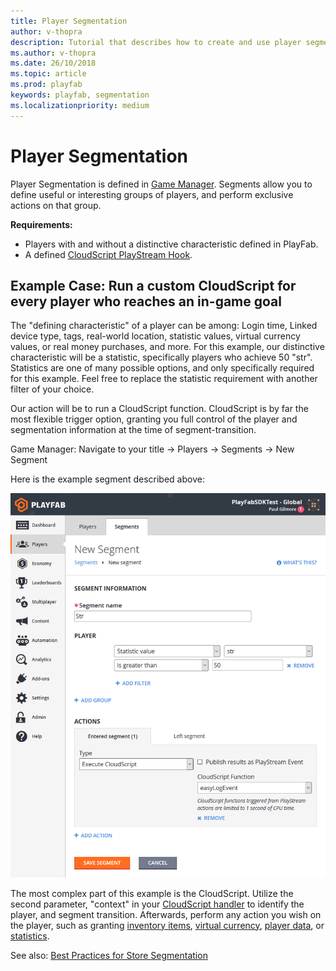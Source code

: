 ```yaml
---
title: Player Segmentation
author: v-thopra
description: Tutorial that describes how to create and use player segmentation.
ms.author: v-thopra
ms.date: 26/10/2018
ms.topic: article
ms.prod: playfab
keywords: playfab, segmentation
ms.localizationpriority: medium
---
```


# Player Segmentation

Player Segmentation is defined in [Game Manager](../../config/gamemanager/game-manager-quickstart.md). Segments allow you to define useful or interesting groups of players, and perform exclusive actions on that group.

**Requirements:**

- Players with and without a distinctive characteristic defined in PlayFab.
- A defined [CloudScript PlayStream Hook](../../automation/actions-rules/using-cloudscript-actions-with-playstream.md).

## Example Case: Run a custom CloudScript for every player who reaches an in-game goal

The "defining characteristic" of a player can be among: Login time, Linked device type, tags, real-world location, statistic values, virtual currency values, or real money purchases, and more. For this example, our distinctive characteristic will be a statistic, specifically players who achieve 50 "str". Statistics are one of many possible options, and only specifically required for this example. Feel free to replace the statistic requirement with another filter of your choice.

Our action will be to run a CloudScript function. CloudScript is by far the most flexible trigger option, granting you full control of the player and segmentation information at the time of segment-transition.

Game Manager: Navigate to your title -> Players -> Segments -> New Segment

Here is the example segment described above:

![Game Manager - Players - Segments - New Segment](media/tutorials/game-manager-players-segments-new-segment.png)  

The most complex part of this example is the CloudScript. Utilize the second parameter, "context" in your [CloudScript handler](../../automation/actions-rules/using-cloudscript-actions-with-playstream.md) to identify the player, and segment transition. Afterwards, perform any action you wish on the player, such as granting [inventory items](../../data/playerdata/player-inventory.md), [virtual currency](../../commerce/economy/currencies.md), [player data](../../data/playerdata/player-data-quickstart.md), or [statistics](../../data/playerdata/using-player-statistics.md).

See also: [Best Practices for Store Segmentation](../../commerce/stores/best-practices-for-store-segmentation.md)
